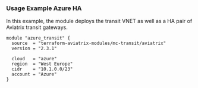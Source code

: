 ### Usage Example Azure HA

In this example, the module deploys the transit VNET as well as a HA pair of Aviatrix transit gateways.

```hcl
module "azure_transit" {
  source  = "terraform-aviatrix-modules/mc-transit/aviatrix"
  version = "2.3.1"

  cloud   = "azure"
  region  = "West Europe"
  cidr    = "10.1.0.0/23"
  account = "Azure"
}
```